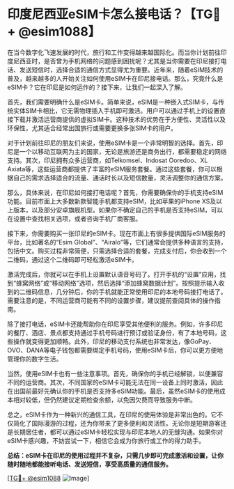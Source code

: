 # 印度尼西亚eSIM卡怎么接电话？【TG💪+ @esim1088】

在当今数字化飞速发展的时代，旅行和工作变得越来越国际化。而当你计划前往印度尼西亚时，是否曾为手机网络的问题感到困扰呢？尤其是当你需要在印尼接打电话、发送短信时，选择合适的通信方式显得尤为重要。近年来，随着eSIM技术的普及，越来越多的人开始关注如何使用eSIM卡在印尼接电话。那么，究竟什么是eSIM卡？它在印尼是如何运作的？接下来，让我们一起深入了解。

首先，我们需要明确什么是eSIM卡。简单来说，eSIM是一种嵌入式SIM卡，与传统实体SIM卡相比，它无需物理插入手机即可激活。用户可以通过手机上的设置直接下载并激活运营商提供的虚拟SIM卡。这种技术的优势在于方便性、灵活性以及环保性，尤其适合经常出国旅行或需要更换多张SIM卡的用户。

对于计划前往印尼的朋友们来说，使用eSIM卡是一个非常明智的选择。首先，印尼是一个以移动互联网为主的国家，无论是旅游还是商务出行，都需要稳定的网络支持。其次，印尼拥有众多运营商，如Telkomsel、Indosat Ooredoo、XL Axiata等，这些运营商都提供了丰富的eSIM服务套餐。通过这些套餐，你可以根据自己的需求选择适合的流量、通话时长以及短信数量，灵活调整你的通信方案。

那么，具体来说，在印尼如何接打电话呢？首先，你需要确保你的手机支持eSIM功能。目前市面上大多数新款智能手机都支持eSIM，比如苹果的iPhone XS及以上版本，以及部分安卓旗舰机型。如果你不确定自己的手机是否支持eSIM，可以在设置中查找相关选项，或者咨询手机厂商客服。

接下来，你需要购买一张印尼的eSIM卡。现在市面上有很多提供国际eSIM服务的平台，比如著名的“Esim Global”、“Airalo”等，它们通常会提供多种语言的支持，包括中文。购买过程非常简便，只需选择合适的套餐，完成支付后，你会收到一个二维码，通过这个二维码即可轻松激活eSIM卡。

激活完成后，你就可以在手机上设置默认语音号码了。打开手机的“设置”应用，找到“蜂窝网络”或“移动网络”选项，然后选择“添加蜂窝数据计划”。按照提示输入收到的二维码信息，几分钟后，你的手机就能正常使用印尼的本地号码接打电话了。需要注意的是，不同运营商可能有不同的设置步骤，建议提前查阅具体的操作指南。

除了接打电话，eSIM卡还能帮助你在印尼享受其他便利的服务。例如，许多印尼的餐厅、酒店、景点都支持通过手机号码进行预订或验证身份，有了本地号码，这些操作就变得更加顺畅。此外，印尼的移动支付系统也非常发达，像GoPay、OVO、DANA等电子钱包都需要绑定手机号码，使用eSIM卡后，你可以更方便地管理你的数字生活。

当然，使用eSIM卡也有一些注意事项。首先，确保你的手机已经解锁，以便兼容不同的运营商。其次，不同国家的eSIM卡可能无法在同一设备上同时激活，因此在出国前最好先确认你的手机是否支持多eSIM功能。最后，虽然eSIM卡的使用成本相对较低，但仍然建议定期检查余额，以免因欠费而导致服务中断。

总之，eSIM卡作为一种新兴的通信工具，在印尼的使用体验是非常出色的。它不仅简化了国际漫游的过程，还为你带来了更多便利和灵活性。无论你是短期游客还是长期居住者，都可以通过eSIM卡轻松实现与印尼本地人的无缝沟通。如果你对eSIM卡感兴趣，不妨尝试一下，相信它会成为你旅行或工作的得力助手。

**总结：eSIM卡在印尼的使用过程并不复杂，只需几步即可完成激活和设置，让你随时随地都能接听电话、发送短信，享受高质量的通信服务。**

[[TG💪+ @esim1088](https://t.me/s/esim1088) ![Image](https://i.postimg.cc/4NQfJmqS/Snipaste-2025-05-13-00-14-12.png)]